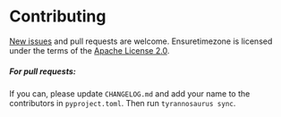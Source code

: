 # Contributing

[New issues](https://github.com/dmyersturnbull/ensuretimezone/issues) and pull requests are welcome.
Ensuretimezone is licensed under the terms of the [Apache License 2.0](https://spdx.org/licenses/agpl3.html).

##### For pull requests:
If you can, please update `CHANGELOG.md` and add your name to the contributors in `pyproject.toml`.
Then run `tyrannosaurus sync`.
